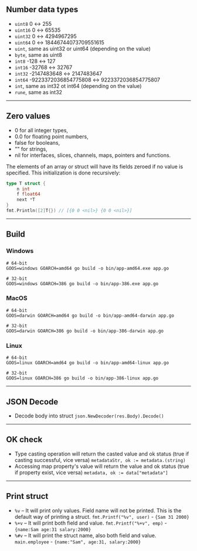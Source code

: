 ## Number data types

- `uint8` 0 ↔ 255
- `uint16` 0 ↔ 65535
- `uint32` 0 ↔ 4294967295
- `uint64` 0 ↔ 18446744073709551615
- `uint`, same as uint32 or uint64 (depending on the value)
- `byte`, same as uint8
- `int8` -128 ↔ 127
- `int16` -32768 ↔ 32767
- `int32` -2147483648 ↔ 2147483647
- `int64` -9223372036854775808 ↔ 9223372036854775807
- `int`, same as int32 ot int64 (depending on the value)
- `rune`, same as int32

---

## Zero values

- 0 for all integer types,
- 0.0 for floating point numbers,
- false for booleans,
- "" for strings,
- nil for interfaces, slices, channels, maps, pointers and functions.

The elements of an array or struct will have its fields zeroed if no value is specified. This initialization is done recursively:

```go
type T struct {
	n int
	f float64
	next *T
}
fmt.Println([2]T{}) // [{0 0 <nil>} {0 0 <nil>}]
```

---

## Build

### Windows

```
# 64-bit
GOOS=windows GOARCH=amd64 go build -o bin/app-amd64.exe app.go

# 32-bit
GOOS=windows GOARCH=386 go build -o bin/app-386.exe app.go
```

### MacOS

```
# 64-bit
GOOS=darwin GOARCH=amd64 go build -o bin/app-amd64-darwin app.go

# 32-bit
GOOS=darwin GOARCH=386 go build -o bin/app-386-darwin app.go
```

### Linux

```
# 64-bit
GOOS=linux GOARCH=amd64 go build -o bin/app-amd64-linux app.go

# 32-bit
GOOS=linux GOARCH=386 go build -o bin/app-386-linux app.go
```

---

## JSON Decode

- Decode body into struct `json.NewDecoder(res.Body).Decode()`

---

## OK check

- Type casting operation will return the casted value and ok status (true if casting successful, vice versa) `metadataStr, ok := metadata.(string)`
- Accessing map property's value will return the value and ok status (true if property exist, vice versa) `metadata, ok := data["metadata"]`

---

## Print struct

- `%v` – It will print only values. Field name will not be printed. This is the default way of printing a struct. `fmt.Printf("%v", user)` - `{Sam 31 2000}`
- `%+v` – It will print both field and value. `fmt.Printf("%+v", emp)` - `{name:Sam age:31 salary:2000}`
- `%#v` – It will print the struct name, also both field and value. `main.employee` - `{name:"Sam", age:31, salary:2000}`
